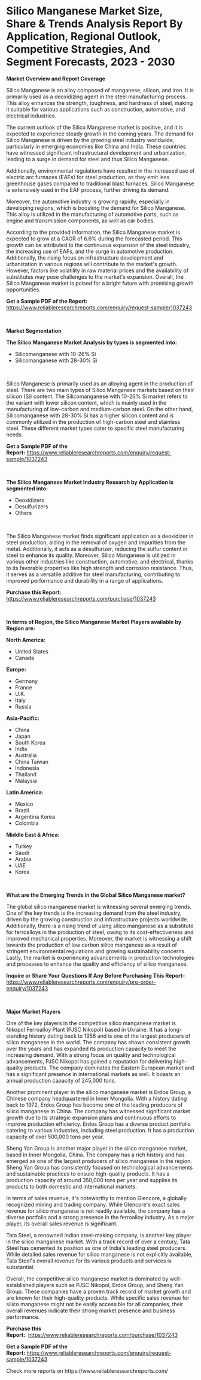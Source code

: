 <p><h1>Silico Manganese Market Size, Share & Trends Analysis Report By Application, Regional Outlook, Competitive Strategies, And Segment Forecasts, 2023 - 2030</h1></p><p><strong>Market Overview and Report Coverage</strong></p>
<p><p>Silico Manganese is an alloy composed of manganese, silicon, and iron. It is primarily used as a deoxidizing agent in the steel manufacturing process. This alloy enhances the strength, toughness, and hardness of steel, making it suitable for various applications such as construction, automotive, and electrical industries.</p><p>The current outlook of the Silico Manganese market is positive, and it is expected to experience steady growth in the coming years. The demand for Silico Manganese is driven by the growing steel industry worldwide, particularly in emerging economies like China and India. These countries have witnessed significant infrastructural development and urbanization, leading to a surge in demand for steel and thus Silico Manganese.</p><p>Additionally, environmental regulations have resulted in the increased use of electric arc furnaces (EAFs) for steel production, as they emit less greenhouse gases compared to traditional blast furnaces. Silico Manganese is extensively used in the EAF process, further driving its demand.</p><p>Moreover, the automotive industry is growing rapidly, especially in developing regions, which is boosting the demand for Silico Manganese. This alloy is utilized in the manufacturing of automotive parts, such as engine and transmission components, as well as car bodies.</p><p>According to the provided information, the Silico Manganese market is expected to grow at a CAGR of 6.6% during the forecasted period. This growth can be attributed to the continuous expansion of the steel industry, the increasing use of EAFs, and the surge in automotive production. Additionally, the rising focus on infrastructure development and urbanization in various regions will contribute to the market's growth. However, factors like volatility in raw material prices and the availability of substitutes may pose challenges to the market's expansion. Overall, the Silico Manganese market is poised for a bright future with promising growth opportunities.</p></p>
<p><strong>Get a Sample PDF of the Report:</strong> <a href="https://www.reliableresearchreports.com/enquiry/request-sample/1037243">https://www.reliableresearchreports.com/enquiry/request-sample/1037243</a></p>
<p>&nbsp;</p>
<p><strong>Market Segmentation</strong></p>
<p><strong>The Silico Manganese Market Analysis by types is segmented into:</strong></p>
<p><ul><li>Silicomanganese with 10-26% Si</li><li>Silicomanganese with 28-30% Si</li></ul></p>
<p>&nbsp;</p>
<p><p>Silico Manganese is primarily used as an alloying agent in the production of steel. There are two main types of Silico Manganese markets based on their silicon (Si) content. The Silicomanganese with 10-26% Si market refers to the variant with lower silicon content, which is mainly used in the manufacturing of low-carbon and medium-carbon steel. On the other hand, Silicomanganese with 28-30% Si has a higher silicon content and is commonly utilized in the production of high-carbon steel and stainless steel. These different market types cater to specific steel manufacturing needs.</p></p>
<p><strong>Get a Sample PDF of the Report:</strong>&nbsp;<a href="https://www.reliableresearchreports.com/enquiry/request-sample/1037243">https://www.reliableresearchreports.com/enquiry/request-sample/1037243</a></p>
<p>&nbsp;</p>
<p><strong>The Silico Manganese Market Industry Research by Application is segmented into:</strong></p>
<p><ul><li>Deoxidizers</li><li>Desulfurizers</li><li>Others</li></ul></p>
<p>&nbsp;</p>
<p><p>The Silico Manganese market finds significant application as a deoxidizer in steel production, aiding in the removal of oxygen and impurities from the metal. Additionally, it acts as a desulfurizer, reducing the sulfur content in steel to enhance its quality. Moreover, Silico Manganese is utilized in various other industries like construction, automotive, and electrical, thanks to its favorable properties like high strength and corrosion resistance. Thus, it serves as a versatile additive for steel manufacturing, contributing to improved performance and durability in a range of applications.</p></p>
<p><strong>Purchase this Report:</strong>&nbsp; <a href="https://www.reliableresearchreports.com/purchase/1037243">https://www.reliableresearchreports.com/purchase/1037243</a></p>
<p>&nbsp;</p>
<p><strong>In terms of Region, the Silico Manganese Market Players available by Region are:</strong></p>
<p>
    <p> <strong> North America: </strong>
        <ul>
            <li>United States</li>
            <li>Canada</li>
        </ul>
        </p> 
    <p> <strong> Europe: </strong>
        <ul>
            <li>Germany</li>
            <li>France</li>
            <li>U.K.</li>
            <li>Italy</li>
            <li>Russia</li>
        </ul>
        </p> 
    <p> <strong> Asia-Pacific: </strong>
        <ul>
            <li>China</li>
            <li>Japan</li>
            <li>South Korea</li>
            <li>India</li>
            <li>Australia</li>
            <li>China Taiwan</li>
            <li>Indonesia</li>
            <li>Thailand</li>
            <li>Malaysia</li>
        </ul>
        </p> 
    <p> <strong> Latin America: </strong>
        <ul>
            <li>Mexico</li>
            <li>Brazil</li>
            <li>Argentina Korea</li>
            <li>Colombia</li>
        </ul>
        </p> 
    <p> <strong> Middle East & Africa: </strong>
        <ul>
            <li>Turkey</li>
            <li>Saudi</li>
            <li>Arabia</li>
            <li>UAE</li>
            <li>Korea</li>
        </ul>
    </p>
    </p>
<p>&nbsp;</p>
<p><strong>What are the Emerging Trends in the Global Silico Manganese market?</strong></p>
<p><p>The global silico manganese market is witnessing several emerging trends. One of the key trends is the increasing demand from the steel industry, driven by the growing construction and infrastructure projects worldwide. Additionally, there is a rising trend of using silico manganese as a substitute for ferroalloys in the production of steel, owing to its cost-effectiveness and improved mechanical properties. Moreover, the market is witnessing a shift towards the production of low carbon silico manganese as a result of stringent environmental regulations and growing sustainability concerns. Lastly, the market is experiencing advancements in production technologies and processes to enhance the quality and efficiency of silico manganese.</p></p>
<p><strong>Inquire or Share Your Questions If Any Before Purchasing This Report</strong>- <a href="https://www.reliableresearchreports.com/enquiry/pre-order-enquiry/1037243">https://www.reliableresearchreports.com/enquiry/pre-order-enquiry/1037243</a></p>
<p>&nbsp;</p>
<p><strong>Major Market Players</strong></p>
<p><p>One of the key players in the competitive silico manganese market is Nikopol Ferroalloy Plant (PJSC Nikopol) based in Ukraine. It has a long-standing history dating back to 1956 and is one of the largest producers of silico manganese in the world. The company has shown consistent growth over the years and has expanded its production capacity to meet the increasing demand. With a strong focus on quality and technological advancements, PJSC Nikopol has gained a reputation for delivering high-quality products. The company dominates the Eastern European market and has a significant presence in international markets as well. It boasts an annual production capacity of 245,000 tons.</p><p>Another prominent player in the silico manganese market is Erdos Group, a Chinese company headquartered in Inner Mongolia. With a history dating back to 1972, Erdos Group has become one of the leading producers of silico manganese in China. The company has witnessed significant market growth due to its strategic expansion plans and continuous efforts to improve production efficiency. Erdos Group has a diverse product portfolio catering to various industries, including steel production. It has a production capacity of over 500,000 tons per year.</p><p>Sheng Yan Group is another major player in the silico manganese market, based in Inner Mongolia, China. The company has a rich history and has emerged as one of the largest producers of silico manganese in the region. Sheng Yan Group has consistently focused on technological advancements and sustainable practices to ensure high-quality products. It has a production capacity of around 350,000 tons per year and supplies its products to both domestic and international markets.</p><p>In terms of sales revenue, it's noteworthy to mention Glencore, a globally recognized mining and trading company. While Glencore's exact sales revenue for silico manganese is not readily available, the company has a diverse portfolio and a strong presence in the ferroalloy industry. As a major player, its overall sales revenue is significant.</p><p>Tata Steel, a renowned Indian steel-making company, is another key player in the silico manganese market. With a track record of over a century, Tata Steel has cemented its position as one of India's leading steel producers. While detailed sales revenue for silico manganese is not explicitly available, Tata Steel's overall revenue for its various products and services is substantial.</p><p>Overall, the competitive silico manganese market is dominated by well-established players such as PJSC Nikopol, Erdos Group, and Sheng Yan Group. These companies have a proven track record of market growth and are known for their high-quality products. While specific sales revenue for silico manganese might not be easily accessible for all companies, their overall revenues indicate their strong market presence and business performance.</p></p>
<p><strong>Purchase this Report:</strong>&nbsp;&nbsp;<a href="https://www.reliableresearchreports.com/purchase/1037243">https://www.reliableresearchreports.com/purchase/1037243</a></p>
<p></p>
<p><strong>Get a Sample PDF of the Report:</strong>&nbsp;<a href="https://www.reliableresearchreports.com/enquiry/request-sample/1037243">https://www.reliableresearchreports.com/enquiry/request-sample/1037243</a></p>
<p>Check more reports on https://www.reliableresearchreports.com/</p>